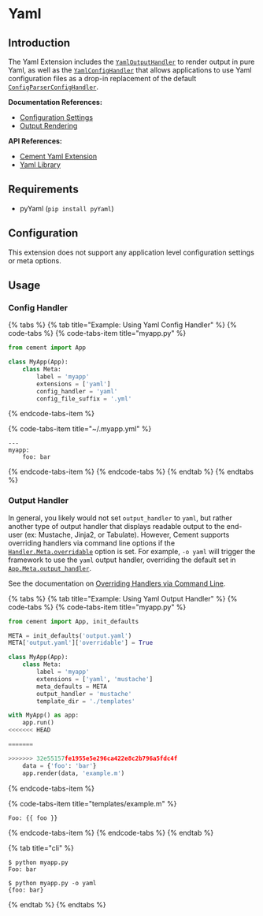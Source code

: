 # Yaml

## Introduction

The Yaml Extension includes the [`YamlOutputHandler`](http://cement.readthedocs.io/en/2.99/api/ext/ext_yaml/#cement.ext.ext_yaml.YamlOutputHandler) to render output in pure Yaml, as well as the [`YamlConfigHandler`](http://cement.readthedocs.io/en/2.99/api/ext/ext_yaml/#cement.ext.ext_yaml.YamlConfigHandler) that allows applications to use Yaml configuration files as a drop-in replacement of the default [`ConfigParserConfigHandler`](https://cement.readthedocs.io/en/2.99/api/ext/ext_configparser/#cement.ext.ext_configparser.ConfigParserConfigHandler).

**Documentation References:**

* [Configuration Settings](../core-foundation/configuration-settings.md)
* [Output Rendering](../core-foundation/output-rendering.md)

**API References:**

* [Cement Yaml Extension](https://cement.readthedocs.io/en/2.99/api/ext/ext_yaml/)
* [Yaml Library](https://pyyaml.org/wiki/PyYAMLDocumentation)

## Requirements

* pyYaml \(`pip install pyYaml`\)

## Configuration

This extension does not support any application level configuration settings or meta options.

## Usage

### Config Handler

{% tabs %}
{% tab title="Example: Using Yaml Config Handler" %}
{% code-tabs %}
{% code-tabs-item title="myapp.py" %}
```python
from cement import App

class MyApp(App):
    class Meta:
        label = 'myapp'
        extensions = ['yaml']
        config_handler = 'yaml'
        config_file_suffix = '.yml'
```
{% endcode-tabs-item %}

{% code-tabs-item title="~/.myapp.yml" %}
```
---
myapp:
    foo: bar
```
{% endcode-tabs-item %}
{% endcode-tabs %}
{% endtab %}
{% endtabs %}

### Output Handler

In general, you likely would not set `output_handler` to `yaml`, but rather another type of output handler that displays readable output to the end-user \(ex: Mustache, Jinja2, or Tabulate\). However, Cement supports overriding handlers via command line options if the [`Handler.Meta.overridable`](http://cement.readthedocs.io/en/2.99/api/core/handler/#cement.core.handler.Handler.Meta.overridable) option is set.  For example, `-o yaml` will trigger the framework to use the `yaml` output handler, overriding the default set in [`App.Meta.output_handler`](http://cement.readthedocs.io/en/2.99/api/core/foundation/#cement.core.foundation.App.Meta.output_handler).

See the documentation on [Overriding Handlers via Command Line](../core-foundation/interfaces-and-handlers.md#overriding-handlers-via-command-line).

{% tabs %}
{% tab title="Example: Using Yaml Output Handler" %}
{% code-tabs %}
{% code-tabs-item title="myapp.py" %}
```python
from cement import App, init_defaults

META = init_defaults('output.yaml')
META['output.yaml']['overridable'] = True

class MyApp(App):
    class Meta:
        label = 'myapp'
        extensions = ['yaml', 'mustache']
        meta_defaults = META
        output_handler = 'mustache'
        template_dir = './templates'

with MyApp() as app:
    app.run()
<<<<<<< HEAD

=======

>>>>>>> 32e55157fe1955e5e296ca422e8c2b796a5fdc4f
    data = {'foo': 'bar'}
    app.render(data, 'example.m')
```
{% endcode-tabs-item %}

{% code-tabs-item title="templates/example.m" %}
```
Foo: {{ foo }}
```
{% endcode-tabs-item %}
{% endcode-tabs %}
{% endtab %}

{% tab title="cli" %}
```text
$ python myapp.py
Foo: bar

$ python myapp.py -o yaml
{foo: bar}
```
{% endtab %}
{% endtabs %}

